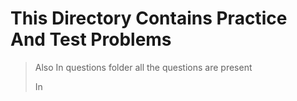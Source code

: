 # This Directory Contains Practice And Test Problems 

> Also In questions folder all the questions are present 
> 
> In 
